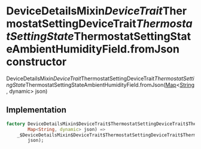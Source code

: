 


# DeviceDetailsMixin$DeviceTrait$ThermostatSettingDeviceTrait$ThermostatSettingState$ThermostatSettingStateAmbientHumidityField.fromJson constructor







DeviceDetailsMixin$DeviceTrait$ThermostatSettingDeviceTrait$ThermostatSettingState$ThermostatSettingStateAmbientHumidityField.fromJson([Map](https://api.flutter.dev/flutter/dart-core/Map-class.html)&lt;[String](https://api.flutter.dev/flutter/dart-core/String-class.html), dynamic> json)





## Implementation

```dart
factory DeviceDetailsMixin$DeviceTrait$ThermostatSettingDeviceTrait$ThermostatSettingState$ThermostatSettingStateAmbientHumidityField.fromJson(
        Map<String, dynamic> json) =>
    _$DeviceDetailsMixin$DeviceTrait$ThermostatSettingDeviceTrait$ThermostatSettingState$ThermostatSettingStateAmbientHumidityFieldFromJson(
        json);
```







